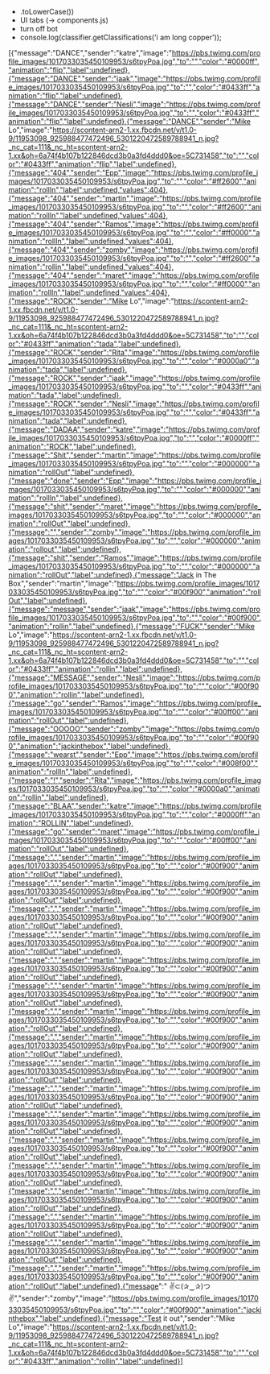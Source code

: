 - .toLowerCase())
- UI tabs (-> components.js)
- turn off bot
- console.log(classifier.getClassifications('i am long copper'));

[{"message":"DANCE","sender":"katre","image":"https://pbs.twimg.com/profile_images/1017033035450109953/s6tpyPoa.jpg","to":"","color":"#0000ff","animation":"flip","label":undefined},{"message":"DANCE","sender":"jaak","image":"https://pbs.twimg.com/profile_images/1017033035450109953/s6tpyPoa.jpg","to":"","color":"#0433ff","animation":"flip","label":undefined},{"message":"DANCE","sender":"Nesli","image":"https://pbs.twimg.com/profile_images/1017033035450109953/s6tpyPoa.jpg","to":"","color":"#0433ff","animation":"flip","label":undefined},{"message":"DANCE","sender":"Mike Lo","image":"https://scontent-arn2-1.xx.fbcdn.net/v/t1.0-9/11953098_925988477472496_5301220472589788941_n.jpg?_nc_cat=111&_nc_ht=scontent-arn2-1.xx&oh=6a74f4b107b122846dcd3b0a3fd4ddd0&oe=5C731458","to":"","color":"#0433ff","animation":"flip","label":undefined},{"message":"404","sender":"Epp","image":"https://pbs.twimg.com/profile_images/1017033035450109953/s6tpyPoa.jpg","to":"","color":"#ff2600","animation":"rollIn","label":undefined,"values":404},{"message":"404","sender":"martin","image":"https://pbs.twimg.com/profile_images/1017033035450109953/s6tpyPoa.jpg","to":"","color":"#ff2600","animation":"rollIn","label":undefined,"values":404},{"message":"404","sender":"Ramos","image":"https://pbs.twimg.com/profile_images/1017033035450109953/s6tpyPoa.jpg","to":"","color":"#ff0000","animation":"rollIn","label":undefined,"values":404},{"message":"404","sender":"zomby","image":"https://pbs.twimg.com/profile_images/1017033035450109953/s6tpyPoa.jpg","to":"","color":"#ff2600","animation":"rollin","label":undefined,"values":404},{"message":"404","sender":"maret","image":"https://pbs.twimg.com/profile_images/1017033035450109953/s6tpyPoa.jpg","to":"","color":"#ff0000","animation":"rollIn","label":undefined,"values":404},{"message":"ROCK","sender":"Mike Lo","image":"https://scontent-arn2-1.xx.fbcdn.net/v/t1.0-9/11953098_925988477472496_5301220472589788941_n.jpg?_nc_cat=111&_nc_ht=scontent-arn2-1.xx&oh=6a74f4b107b122846dcd3b0a3fd4ddd0&oe=5C731458","to":"","color":"#0433ff","animation":"tada","label":undefined},{"message":"ROCK","sender":"Rita","image":"https://pbs.twimg.com/profile_images/1017033035450109953/s6tpyPoa.jpg","to":"","color":"#0000a0","animation":"tada","label":undefined},{"message":"ROCK","sender":"jaak","image":"https://pbs.twimg.com/profile_images/1017033035450109953/s6tpyPoa.jpg","to":"","color":"#0433ff","animation":"tada","label":undefined},{"message":"ROCK","sender":"Nesli","image":"https://pbs.twimg.com/profile_images/1017033035450109953/s6tpyPoa.jpg","to":"","color":"#0433ff","animation":"tada","label":undefined},{"message":"DADAA","sender":"katre","image":"https://pbs.twimg.com/profile_images/1017033035450109953/s6tpyPoa.jpg","to":"","color":"#0000ff","animation":"ROCK","label":undefined},{"message":"Shit","sender":"martin","image":"https://pbs.twimg.com/profile_images/1017033035450109953/s6tpyPoa.jpg","to":"","color":"#000000","animation":"rollOut","label":undefined},{"message":"done","sender":"Epp","image":"https://pbs.twimg.com/profile_images/1017033035450109953/s6tpyPoa.jpg","to":"","color":"#000000","animation":"rollIn","label":undefined},{"message":"shit","sender":"maret","image":"https://pbs.twimg.com/profile_images/1017033035450109953/s6tpyPoa.jpg","to":"","color":"#000000","animation":"rollOut","label":undefined},{"message":"","sender":"zomby","image":"https://pbs.twimg.com/profile_images/1017033035450109953/s6tpyPoa.jpg","to":"","color":"#000000","animation":"rollout","label":undefined},{"message":"shit","sender":"Ramos","image":"https://pbs.twimg.com/profile_images/1017033035450109953/s6tpyPoa.jpg","to":"","color":"#000000","animation":"rollOut","label":undefined},{"message":"Jack in The Box","sender":"martin","image":"https://pbs.twimg.com/profile_images/1017033035450109953/s6tpyPoa.jpg","to":"","color":"#00f900","animation":"rollOut","label":undefined},{"message":"message","sender":"jaak","image":"https://pbs.twimg.com/profile_images/1017033035450109953/s6tpyPoa.jpg","to":"","color":"#00f900","animation":"rollin","label":undefined},{"message":"FUCK","sender":"Mike Lo","image":"https://scontent-arn2-1.xx.fbcdn.net/v/t1.0-9/11953098_925988477472496_5301220472589788941_n.jpg?_nc_cat=111&_nc_ht=scontent-arn2-1.xx&oh=6a74f4b107b122846dcd3b0a3fd4ddd0&oe=5C731458","to":"","color":"#0433ff","animation":"rollin","label":undefined},{"message":"MESSAGE","sender":"Nesli","image":"https://pbs.twimg.com/profile_images/1017033035450109953/s6tpyPoa.jpg","to":"","color":"#00f900","animation":"rollin","label":undefined},{"message":"go","sender":"Ramos","image":"https://pbs.twimg.com/profile_images/1017033035450109953/s6tpyPoa.jpg","to":"","color":"#00ff00","animation":"rollOut","label":undefined},{"message":"OOOOO","sender":"zomby","image":"https://pbs.twimg.com/profile_images/1017033035450109953/s6tpyPoa.jpg","to":"","color":"#00f900","animation":"jackinthebox","label":undefined},{"message":"wearst","sender":"Epp","image":"https://pbs.twimg.com/profile_images/1017033035450109953/s6tpyPoa.jpg","to":"","color":"#008f00","animation":"rollIn","label":undefined},{"message":"!","sender":"Rita","image":"https://pbs.twimg.com/profile_images/1017033035450109953/s6tpyPoa.jpg","to":"","color":"#0000a0","animation":"rollin","label":undefined},{"message":"BLAA","sender":"katre","image":"https://pbs.twimg.com/profile_images/1017033035450109953/s6tpyPoa.jpg","to":"","color":"#0000ff","animation":"ROLLIN","label":undefined},{"message":"go","sender":"maret","image":"https://pbs.twimg.com/profile_images/1017033035450109953/s6tpyPoa.jpg","to":"","color":"#00ff00","animation":"rollOut","label":undefined},{"message":".","sender":"martin","image":"https://pbs.twimg.com/profile_images/1017033035450109953/s6tpyPoa.jpg","to":"","color":"#00f900","animation":"rollOut","label":undefined},{"message":".","sender":"martin","image":"https://pbs.twimg.com/profile_images/1017033035450109953/s6tpyPoa.jpg","to":"","color":"#00f900","animation":"rollOut","label":undefined},{"message":".","sender":"martin","image":"https://pbs.twimg.com/profile_images/1017033035450109953/s6tpyPoa.jpg","to":"","color":"#00f900","animation":"rollOut","label":undefined},{"message":".","sender":"martin","image":"https://pbs.twimg.com/profile_images/1017033035450109953/s6tpyPoa.jpg","to":"","color":"#00f900","animation":"rollOut","label":undefined},{"message":".","sender":"martin","image":"https://pbs.twimg.com/profile_images/1017033035450109953/s6tpyPoa.jpg","to":"","color":"#00f900","animation":"rollOut","label":undefined},{"message":".","sender":"martin","image":"https://pbs.twimg.com/profile_images/1017033035450109953/s6tpyPoa.jpg","to":"","color":"#00f900","animation":"rollOut","label":undefined},{"message":".","sender":"martin","image":"https://pbs.twimg.com/profile_images/1017033035450109953/s6tpyPoa.jpg","to":"","color":"#00f900","animation":"rollOut","label":undefined},{"message":".","sender":"martin","image":"https://pbs.twimg.com/profile_images/1017033035450109953/s6tpyPoa.jpg","to":"","color":"#00f900","animation":"rollOut","label":undefined},{"message":".","sender":"martin","image":"https://pbs.twimg.com/profile_images/1017033035450109953/s6tpyPoa.jpg","to":"","color":"#00f900","animation":"rollOut","label":undefined},{"message":".","sender":"martin","image":"https://pbs.twimg.com/profile_images/1017033035450109953/s6tpyPoa.jpg","to":"","color":"#00f900","animation":"rollOut","label":undefined},{"message":".","sender":"martin","image":"https://pbs.twimg.com/profile_images/1017033035450109953/s6tpyPoa.jpg","to":"","color":"#00f900","animation":"rollOut","label":undefined},{"message":".","sender":"martin","image":"https://pbs.twimg.com/profile_images/1017033035450109953/s6tpyPoa.jpg","to":"","color":"#00f900","animation":"rollOut","label":undefined},{"message":".","sender":"martin","image":"https://pbs.twimg.com/profile_images/1017033035450109953/s6tpyPoa.jpg","to":"","color":"#00f900","animation":"rollOut","label":undefined},{"message":".","sender":"martin","image":"https://pbs.twimg.com/profile_images/1017033035450109953/s6tpyPoa.jpg","to":"","color":"#00f900","animation":"rollOut","label":undefined},{"message":".","sender":"martin","image":"https://pbs.twimg.com/profile_images/1017033035450109953/s6tpyPoa.jpg","to":"","color":"#00f900","animation":"rollOut","label":undefined},{"message":".","sender":"martin","image":"https://pbs.twimg.com/profile_images/1017033035450109953/s6tpyPoa.jpg","to":"","color":"#00f900","animation":"rollOut","label":undefined},{"message":".","sender":"martin","image":"https://pbs.twimg.com/profile_images/1017033035450109953/s6tpyPoa.jpg","to":"","color":"#00f900","animation":"rollOut","label":undefined},{"message":" ✌⊂(✰‿✰)つ✌","sender":"zomby","image":"https://pbs.twimg.com/profile_images/1017033035450109953/s6tpyPoa.jpg","to":"","color":"#00f900","animation":"jackinthebox","label":undefined},{"message":"Test it out","sender":"Mike Lo","image":"https://scontent-arn2-1.xx.fbcdn.net/v/t1.0-9/11953098_925988477472496_5301220472589788941_n.jpg?_nc_cat=111&_nc_ht=scontent-arn2-1.xx&oh=6a74f4b107b122846dcd3b0a3fd4ddd0&oe=5C731458","to":"","color":"#0433ff","animation":"rollin","label":undefined}]